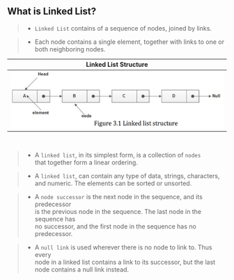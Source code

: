 ## What is Linked List?

> - `Linked List` contains of a sequence of nodes, joined by links.

> - Each node contains a single element, together with links to one or <br />
    both neighboring nodes.

| Linked List Structure |
| --------------------- |
| ![linked-list](./images/01-linked-list-structure.png) |

<br />

> - A `linked list`, in its simplest form, is a collection of `nodes` <br />
    that together form a linear ordering.

> - A `linked list`, can contain any type of data, strings, characters, <br />
    and numeric. The elements can be sorted or unsorted.

> - A `node successor` is the next node in the sequence, and its predecessor <br />
    is the previous node in the sequence. The last node in the sequence has <br />
    no successor, and the first node in the sequence has no predecessor.

> - A `null link` is used wherever there is no node to link to. Thus every <br />
    node in a linked list contains a link to its successor, but the last <br />
    node contains a null link instead.
